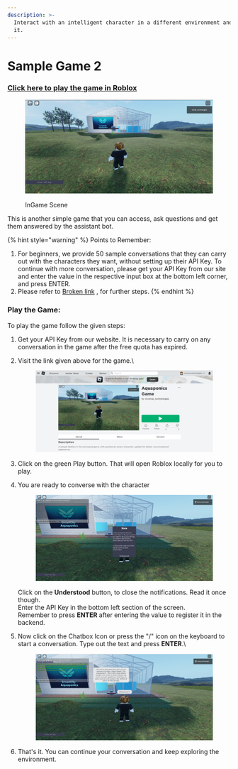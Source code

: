 ```yaml
---
description: >-
  Interact with an intelligent character in a different environment and explore
  it.
---
```


# Sample Game 2

### [Click here to play the game in Roblox](https://www.roblox.com/games/11390008146/Aquaponics-Game)

<figure><img src="../../.gitbook/assets/aqua_ss1.png" alt=""><figcaption><p>InGame Scene</p></figcaption></figure>

This is another simple game that you can access, ask questions and get them answered by the assistant bot.

{% hint style="warning" %}
Points to Remember:

1. For beginners, we provide 50 sample conversations that they can carry out with the characters they want, without setting up their API Key. To continue with more conversation, please get your API Key from our site and enter the value in the respective input box at the bottom left corner, and press ENTER.
2. Please refer to [Broken link](broken-reference "mention") , for further steps.
{% endhint %}

### Play the Game:

To play the game follow the given steps:

1. Get your API Key from our website. It is necessary to carry on any conversation in the game after the free quota has expired.
2.  Visit the link given above for the game.\


    <figure><img src="../../.gitbook/assets/aqua_ss2.png" alt=""><figcaption></figcaption></figure>
3. Click on the green Play button. That will open Roblox locally for you to play.
4.  You are ready to converse with the character

    <figure><img src="../../.gitbook/assets/aqua_ss3.png" alt=""><figcaption></figcaption></figure>

    Click on the **Understood** button, to close the notifications. Read it once though.\
    Enter the API Key in the bottom left section of the screen.\
    Remember to press **ENTER** after entering the value to register it in the backend.
5.  Now click on the Chatbox Icon or press the "/" icon on the keyboard to start a conversation. Type out the text and press **ENTER**.\


    <figure><img src="../../.gitbook/assets/aqua_ss4.png" alt=""><figcaption></figcaption></figure>
6. That's it. You can continue your conversation and keep exploring the environment.
